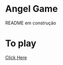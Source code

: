 # Angel Game
<n1> README em construção </n1>

# To play
<a href="http://game.rohamann.kinghost.net/"> Click Here</a>
